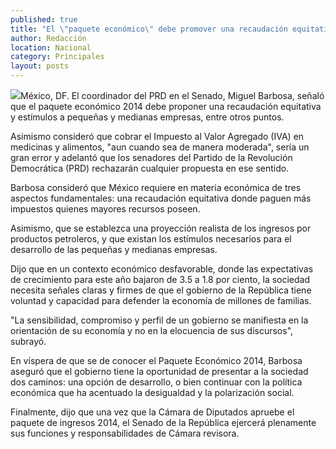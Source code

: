 ```yaml
---
published: true
title: "El \"paquete económico\" debe promover una recaudación equitativa: PRD"
author: Redacción
location: Nacional
category: Principales
layout: posts
---
```


![](http://i.imgur.com/IzC5O3zm.jpg)México, DF. El coordinador del PRD en el Senado, Miguel Barbosa, señaló que el paquete económico 2014 debe proponer una recaudación equitativa y estímulos a pequeñas y medianas empresas, entre otros puntos.

Asimismo consideró que cobrar el Impuesto al Valor Agregado (IVA) en medicinas y alimentos, "aun cuando sea de manera moderada", sería un gran error y adelantó que los senadores del Partido de la Revolución Democrática (PRD) rechazarán cualquier propuesta en ese sentido.

Barbosa consideró que México requiere en materia económica de tres aspectos fundamentales: una recaudación equitativa donde paguen más impuestos quienes mayores recursos poseen.

Asimismo, que se establezca una proyección realista de los ingresos por productos petroleros, y que existan los estímulos necesarios para el desarrollo de las pequeñas y medianas empresas.

Dijo que en un contexto económico desfavorable, donde las expectativas de crecimiento para este año bajaron de 3.5 a 1.8 por ciento, la sociedad necesita señales claras y firmes de que el gobierno de la República tiene voluntad y capacidad para defender la economía de millones de familias.

"La sensibilidad, compromiso y perfil de un gobierno se manifiesta en la orientación de su economía y no en la elocuencia de sus discursos", subrayó.

En víspera de que se de conocer el Paquete Económico 2014, Barbosa aseguró que el gobierno tiene la oportunidad de presentar a la sociedad dos caminos: una opción de desarrollo, o bien continuar con la política económica que ha acentuado la desigualdad y la polarización social.

Finalmente, dijo que una vez que la Cámara de Diputados apruebe el paquete de ingresos 2014, el Senado de la República ejercerá plenamente sus funciones y responsabilidades de Cámara revisora.
